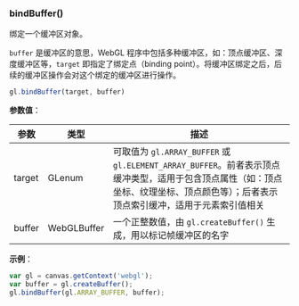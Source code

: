 ### bindBuffer()

绑定一个缓冲区对象。

`buffer` 是缓冲区的意思，WebGL 程序中包括多种缓冲区，如：顶点缓冲区、深度缓冲区等，`target` 即指定了绑定点（binding point）。将缓冲区绑定之后，后续的缓冲区操作会对这个绑定的缓冲区进行操作。

```js
gl.bindBuffer(target, buffer)
```

**参数值**：

|参数|类型|描述|
|-|-|-|
|target|GLenum|可取值为 `gl.ARRAY_BUFFER` 或 `gl.ELEMENT_ARRAY_BUFFER`。前者表示顶点缓冲类型，适用于包含顶点属性（如：顶点坐标、纹理坐标、顶点颜色等）；后者表示顶点索引缓冲，适用于元素索引值相关|
|buffer|WebGLBuffer|一个正整数值，由 `gl.createBuffer()` 生成，用以标记帧缓冲区的名字|

**示例**：

```js
var gl = canvas.getContext('webgl');
var buffer = gl.createBuffer();
gl.bindBuffer(gl.ARRAY_BUFFER, buffer);
```
